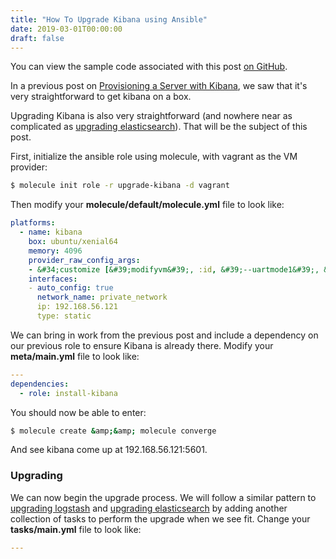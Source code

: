 ```yaml
---
title: "How To Upgrade Kibana using Ansible"
date: 2019-03-01T00:00:00
draft: false
---
```


You can view the sample code associated with this post [on GitHub](https://github.com/nfisher23/some-ansible-examples).

In a previous post on [Provisioning a Server with Kibana](https://nickolasfisher.com/blog/How-to-Provision-a-Linux-VM-With-Kibana-Using-Ansible), we saw that it&#39;s very straightforward to get kibana on a box.

Upgrading Kibana is also very straightforward (and nowhere near as complicated as [upgrading elasticsearch](https://nickolasfisher.com/blog/How-to-do-a-Rolling-Upgrade-of-an-Elasticsearch-Cluster-Using-Ansible)). That will be the subject of this post.

First, initialize the ansible role using molecule, with vagrant as the VM provider:

``` bash
$ molecule init role -r upgrade-kibana -d vagrant
```

Then modify your **molecule/default/molecule.yml** file to look like:

``` yaml
platforms:
  - name: kibana
    box: ubuntu/xenial64
    memory: 4096
    provider_raw_config_args:
    - &#34;customize [&#39;modifyvm&#39;, :id, &#39;--uartmode1&#39;, &#39;disconnected&#39;]&#34;
    interfaces:
    - auto_config: true
      network_name: private_network
      ip: 192.168.56.121
      type: static
```

We can bring in work from the previous post and include a dependency on our previous role to ensure Kibana is already there. Modify your **meta/main.yml** file to look like:

``` yaml
---
dependencies:
  - role: install-kibana
```

You should now be able to enter:

``` bash
$ molecule create &amp;&amp; molecule converge
```

And see kibana come up at 192.168.56.121:5601.

### Upgrading

We can now begin the upgrade process. We will follow a similar pattern to [upgrading logstash](https://nickolasfisher.com/blog/How-to-do-a-Rolling-Upgrade-of-Multiple-Logstash-Instances-Using-Ansible) and [upgrading elasticsearch](https://nickolasfisher.com/blog/How-to-do-a-Rolling-Upgrade-of-an-Elasticsearch-Cluster-Using-Ansible) by adding another collection of tasks to perform the upgrade when we see fit. Change your **tasks/main.yml** file to look like:

``` yaml
---
